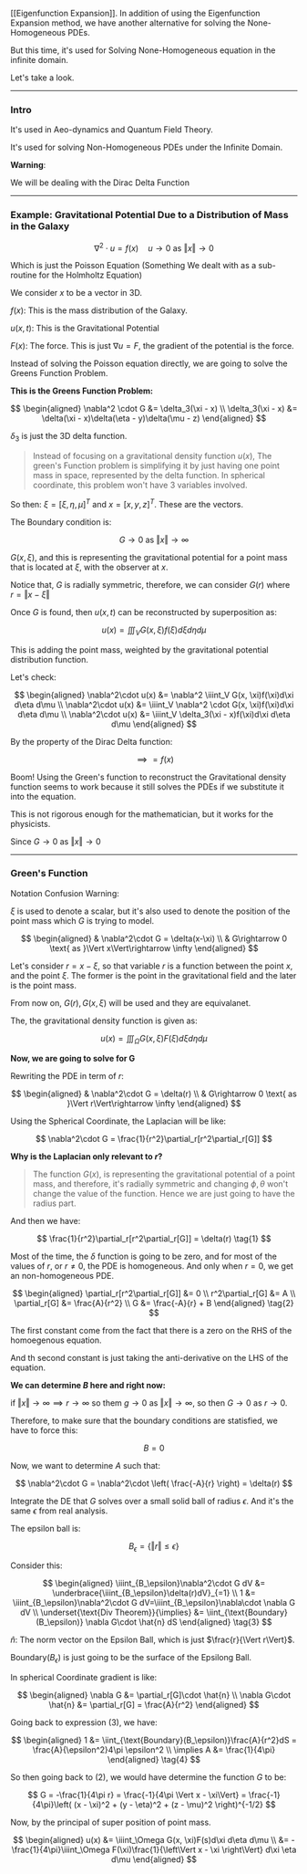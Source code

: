 [[Eigenfunction Expansion]]. 
In addition of using the Eigenfunction Expansion method, we have another alternative for solving the None-Homogeneous PDEs. 

But this time, it's used for Solving None-Homogeneous equation in the infinite domain. 

Let's take a look. 

---
### **Intro**

It's used in Aeo-dynamics and Quantum Field Theory. 

It's used for solving Non-Homogeneous PDEs under the Infinite Domain. 

**Warning**: 

We will be dealing with the Dirac Delta Function 

---
### **Example: Gravitational Potential Due to a Distribution of Mass in the Galaxy**

$$
\nabla^2\cdot u = f(x) \quad u\rightarrow 0 \text{ as } \Vert x\Vert\rightarrow 0
$$

Which is just the Poisson Equation (Something We dealt with as a sub-routine for the Holmholtz Equation)

We consider $x$ to be a vector in 3D. 

$f(x)$: This is the mass distribution of the Galaxy. 

$u(x, t)$: This is the Gravitational Potential 

$F(x)$: The force. This is just $\nabla u = F$, the gradient of the potential is the force. 

Instead of solving the Poisson equation directly, we are going to solve the Greens Function Problem. 

**This is the Greens Function Problem:**

$$
\begin{aligned}
\nabla^2 \cdot G &= \delta_3(\xi - x)
\\
\delta_3(\xi - x) &= \delta(\xi - x)\delta(\eta - y)\delta(\mu - z)
\end{aligned}
$$

$\delta_3$ is just the 3D delta function. 

> Instead of focusing on a gravitational density function $u(x)$, The green's Function problem is simplifying it by just having one point mass in space, represented by the delta function. In spherical coordinate, this problem won't have 3 variables involved. 

So then: $\xi = [\xi, \eta, \mu]^T$ and $x = [x, y, z]^T$. These are the vectors. 

The Boundary condition is: 

$$
G\rightarrow 0 \text{ as } \Vert x\Vert \rightarrow \infty
$$

$G(x, \xi)$, and this is representing the gravitational potential for a point mass that is located at $\xi$, with the observer at $x$. 

Notice that, $G$ is radially symmetric, therefore, we can consider $G(r)$ where $r = \Vert x - \xi \Vert$

Once $G$ is found, then $u(x, t)$ can be reconstructed by superposition as: 

$$
u(x) = \iiint_V G(x, \xi)f(\xi) d\xi d\eta d\mu
$$

This is adding the point mass, weighted by the gravitational potential distribution function.

Let's check: 

$$
\begin{aligned}
\nabla^2\cdot u(x) &= \nabla^2 \iiint_V G(x, \xi)f(\xi)d\xi d\eta d\mu
\\
\nabla^2\cdot u(x) &= \iiint_V \nabla^2 \cdot G(x, \xi)f(\xi)d\xi d\eta d\mu
\\
\nabla^2\cdot u(x) &= \iiint_V \delta_3(\xi - x)f(\xi)d\xi d\eta d\mu    
\end{aligned}
$$

By the property of the Dirac Delta function: 

$$
\implies = f(x)
$$

Boom! Using the Green's function to reconstruct the Gravitational density function seems to work because it still solves the PDEs if we substitute it into the equation. 

This is not rigorous enough for the mathematician, but it works for the physicists. 

Since $G\rightarrow 0$ as $\Vert x\Vert \rightarrow 0$ 


---
### **Green's Function**

Notation Confusion Warning: 

$\xi$ is used to denote a scalar, but it's also used to denote the position of the point mass which $G$ is trying to model. 

$$
\begin{aligned}
    & \nabla^2\cdot G = \delta(x-\xi)    
    \\
    & G\rightarrow 0 \text{ as }\Vert x\Vert\rightarrow \infty
\end{aligned}
$$

Let's consider $r = x-\xi$, so that variable $r$ is a function between the point $x$, and the point $\xi$. The former is the point in the gravitational field and the later is the point mass. 

From now on, $G(r), G(x, \xi)$ will be used and they are equivalanet. 

The, the gravitational density function is given as: 

$$
u(x) = \iiint_\Omega G(x, \xi)F(\xi)d\xi d\eta d\mu
$$

**Now, we are going to solve for G**

Rewriting the PDE in term of $r$: 

$$
\begin{aligned}
    & \nabla^2\cdot G = \delta(r)    
    \\
    & G\rightarrow 0 \text{ as }\Vert r\Vert\rightarrow \infty
\end{aligned}
$$

Using the Spherical Coordinate, the Laplacian will be like: 

$$
\nabla^2\cdot G = \frac{1}{r^2}\partial_r[r^2\partial_r[G]]
$$

**Why is the Laplacian only relevant to $r$?**

> The function $G(x)$, is representing the gravitational potential of a point mass, and therefore, it's radially symmetric and changing $\phi, \theta$ won't change the value of the function. Hence we are just going to have the radius part. 

And then we have: 

$$
\frac{1}{r^2}\partial_r[r^2\partial_r[G]] = \delta(r) \tag{1}
$$

Most of the time, the $\delta$ function is going to be zero, and for most of the values of $r$, or $r\ne 0$, the PDE is homogeneous. And only when $r = 0$, we get an non-homogeneous PDE. 


$$
\begin{aligned}
    \partial_r[r^2\partial_r[G]] &= 0     
    \\
    r^2\partial_r[G] &= A
    \\
    \partial_r[G] &= \frac{A}{r^2}
    \\
    G &= \frac{-A}{r} + B
\end{aligned}
\tag{2}
$$

The first constant come from the fact that there is a zero on the RHS of the homoegenous equation. 

And th second constant is just taking the anti-derivative on the LHS of the equation. 

**We can determine $B$ here and right now:** 

if $\Vert x\Vert\rightarrow \infty \implies r\rightarrow \infty$ so them $g\rightarrow 0$ as $\Vert x\Vert\rightarrow \infty$, so then $G\rightarrow 0$ as $r\rightarrow 0$. 

Therefore, to make sure that the boundary conditions are statisfied, we have to force this: 

$$
B = 0
$$


Now, we want to determine $A$ such that: 

$$
\nabla^2\cdot G = \nabla^2\cdot \left(
    \frac{-A}{r}
\right) = \delta(r)
$$

Integrate the DE that $G$ solves over a small solid ball of radius $\epsilon$. And it's the same $\epsilon$ from real analysis. 

The epsilon ball is: 

$$
B_\epsilon = \{\Vert r\Vert\le \epsilon\}
$$

Consider this: 

$$
\begin{aligned}
    \iiint_{B_\epsilon}\nabla^2\cdot G dV &= \underbrace{\iiint_{B_\epsilon}\delta(r)dV}_{=1}
    \\
    1 &= \iiint_{B_\epsilon}\nabla^2\cdot G dV=\iiint_{B_\epsilon}\nabla\cdot \nabla G dV
    \\
    \underset{\text{Div Theorem}}{\implies} &= \iint_{\text{Boundary}(B_\epsilon)}
    \nabla G\cdot \hat{n} dS
\end{aligned}
\tag{3}
$$

$\hat{n}$: The norm vector on the Epsilon Ball, which is just $\frac{r}{\Vert r\Vert}$. 

$\text{Boundary}(B_\epsilon)$ is just going to be the surface of the Epsilong Ball. 

In spherical Coordinate gradient is like: 

$$
\begin{aligned}
    \nabla G &= \partial_r[G]\cdot \hat{n}    
    \\
    \nabla G\cdot \hat{n} &= \partial_r[G] = \frac{A}{r^2}
\end{aligned}
$$

Going back to expression (3), we have: 

$$
\begin{aligned}
    1 &= \iint_{\text{Boundary}(B_\epsilon)}\frac{A}{r^2}dS
    =
    \frac{A}{\epsilon^2}4\pi \epsilon^2
    \\
    \implies A &= \frac{1}{4\pi}
\end{aligned}
\tag{4}
$$

So then going back to (2), we would have determine the function $G$ to be: 

$$
G = -\frac{1}{4\pi r} = \frac{-1}{4\pi \Vert x - \xi\Vert} = 
\frac{-1}{4\pi}\left(
        (x - \xi)^2 + (y - \eta)^2 + (z - \mu)^2 
    \right)^{-1/2}
$$

Now, by the principal of super position of point mass. 

$$
\begin{aligned}
    u(x) &= \iiint_\Omega G(x, \xi)F(s)d\xi d\eta d\mu
    \\
    &= -\frac{1}{4\pi}\iiint_\Omega F(\xi)\frac{1}{\left\Vert
        x - \xi
    \right\Vert} d\xi \eta d\mu
\end{aligned}
$$






